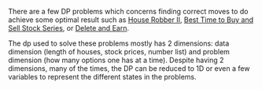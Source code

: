 There are a few DP problems which concerns finding correct moves to do achieve some optimal result such as [House Robber II](https://leetcode.com/problems/house-robber-ii/), [Best Time to Buy and Sell Stock Series](https://leetcode.com/problems/best-time-to-buy-and-sell-stock-ii/), or [Delete and Earn](https://leetcode.com/problems/delete-and-earn/).

The dp used to solve these problems mostly has 2 dimensions: data dimension (length of houses, stock prices, number list) and problem dimension (how many options one has at a time). Despite having 2 dimensions, many of the times, the DP can be reduced to 1D or even a few variables to represent the different states in the problems. 

